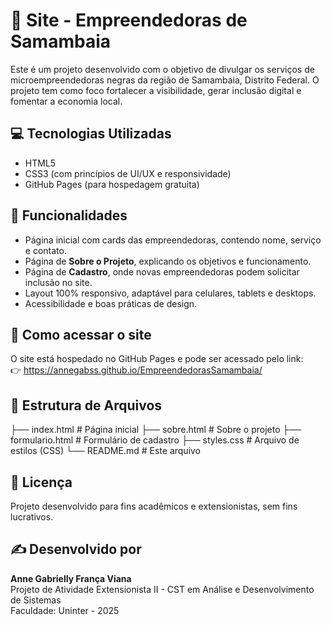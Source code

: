 # 🌟 Site - Empreendedoras de Samambaia

Este é um projeto desenvolvido com o objetivo de divulgar os serviços de microempreendedoras negras da região de Samambaia, Distrito Federal. O projeto tem como foco fortalecer a visibilidade, gerar inclusão digital e fomentar a economia local.

## 💻 Tecnologias Utilizadas
- HTML5
- CSS3 (com princípios de UI/UX e responsividade)
- GitHub Pages (para hospedagem gratuita)

## 🎯 Funcionalidades
- Página inicial com cards das empreendedoras, contendo nome, serviço e contato.
- Página de **Sobre o Projeto**, explicando os objetivos e funcionamento.
- Página de **Cadastro**, onde novas empreendedoras podem solicitar inclusão no site.
- Layout 100% responsivo, adaptável para celulares, tablets e desktops.
- Acessibilidade e boas práticas de design.

## 🚀 Como acessar o site
O site está hospedado no GitHub Pages e pode ser acessado pelo link:  
👉 https://annegabss.github.io/EmpreendedorasSamambaia/

## 📂 Estrutura de Arquivos

├── index.html # Página inicial
├── sobre.html # Sobre o projeto
├── formulario.html # Formulário de cadastro
├── styles.css # Arquivo de estilos (CSS)
└── README.md # Este arquivo


## 📜 Licença
Projeto desenvolvido para fins acadêmicos e extensionistas, sem fins lucrativos.  

## ✍️ Desenvolvido por
**Anne Gabrielly França Viana**  
Projeto de Atividade Extensionista II - CST em Análise e Desenvolvimento de Sistemas  
Faculdade: Uninter - 2025
